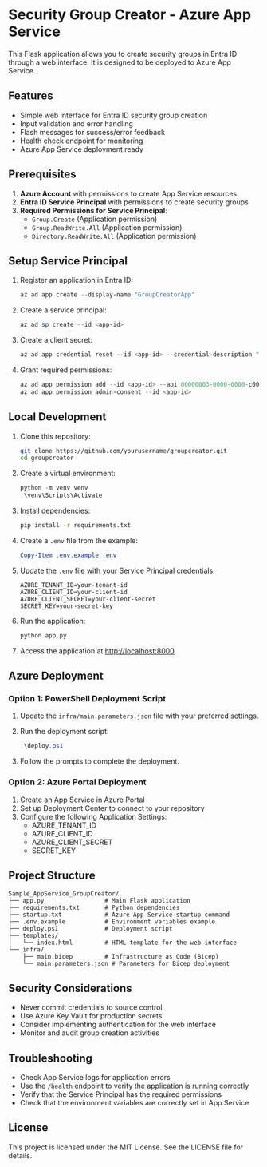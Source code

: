 # Security Group Creator - Azure App Service

This Flask application allows you to create security groups in Entra ID through a web interface. It is designed to be deployed to Azure App Service.

## Features

- Simple web interface for Entra ID security group creation
- Input validation and error handling
- Flash messages for success/error feedback
- Health check endpoint for monitoring
- Azure App Service deployment ready

## Prerequisites

1. **Azure Account** with permissions to create App Service resources
2. **Entra ID Service Principal** with permissions to create security groups
3. **Required Permissions for Service Principal**:
   - `Group.Create` (Application permission)
   - `Group.ReadWrite.All` (Application permission)
   - `Directory.ReadWrite.All` (Application permission)

## Setup Service Principal

1. Register an application in Entra ID:

   ```powershell
   az ad app create --display-name "GroupCreatorApp"
   ```

2. Create a service principal:

   ```powershell
   az ad sp create --id <app-id>
   ```

3. Create a client secret:

   ```powershell
   az ad app credential reset --id <app-id> --credential-description "Group Creator"
   ```

4. Grant required permissions:

   ```powershell
   az ad app permission add --id <app-id> --api 00000003-0000-0000-c000-000000000000 --api-permissions bf7b1a76-6e77-406b-b258-bf5c7720e98f=Role 62a82d76-70ea-41e2-9197-370581804d09=Role 19dbc75e-c2e2-444c-a770-ec69d8559fc7=Role
   az ad app permission admin-consent --id <app-id>
   ```

## Local Development

1. Clone this repository:

   ```bash
   git clone https://github.com/yourusername/groupcreator.git
   cd groupcreator
   ```

2. Create a virtual environment:

   ```powershell
   python -m venv venv
   .\venv\Scripts\Activate
   ```

3. Install dependencies:

   ```bash
   pip install -r requirements.txt
   ```

4. Create a `.env` file from the example:

   ```powershell
   Copy-Item .env.example .env
   ```

5. Update the `.env` file with your Service Principal credentials:

   ```text
   AZURE_TENANT_ID=your-tenant-id
   AZURE_CLIENT_ID=your-client-id
   AZURE_CLIENT_SECRET=your-client-secret
   SECRET_KEY=your-secret-key
   ```

6. Run the application:

   ```bash
   python app.py
   ```

7. Access the application at [http://localhost:8000](http://localhost:8000)

## Azure Deployment

### Option 1: PowerShell Deployment Script

1. Update the `infra/main.parameters.json` file with your preferred settings.

2. Run the deployment script:

   ```powershell
   .\deploy.ps1
   ```

3. Follow the prompts to complete the deployment.

### Option 2: Azure Portal Deployment

1. Create an App Service in Azure Portal
2. Set up Deployment Center to connect to your repository
3. Configure the following Application Settings:
   - AZURE_TENANT_ID
   - AZURE_CLIENT_ID
   - AZURE_CLIENT_SECRET
   - SECRET_KEY

## Project Structure

```text
Sample_AppService_GroupCreator/
├── app.py                 # Main Flask application
├── requirements.txt       # Python dependencies
├── startup.txt            # Azure App Service startup command
├── .env.example           # Environment variables example
├── deploy.ps1             # Deployment script
├── templates/
│   └── index.html         # HTML template for the web interface
└── infra/
    ├── main.bicep         # Infrastructure as Code (Bicep)
    └── main.parameters.json # Parameters for Bicep deployment
```

## Security Considerations

- Never commit credentials to source control
- Use Azure Key Vault for production secrets
- Consider implementing authentication for the web interface
- Monitor and audit group creation activities

## Troubleshooting

- Check App Service logs for application errors
- Use the `/health` endpoint to verify the application is running correctly
- Verify that the Service Principal has the required permissions
- Check that the environment variables are correctly set in App Service

## License

This project is licensed under the MIT License. See the LICENSE file for details.
